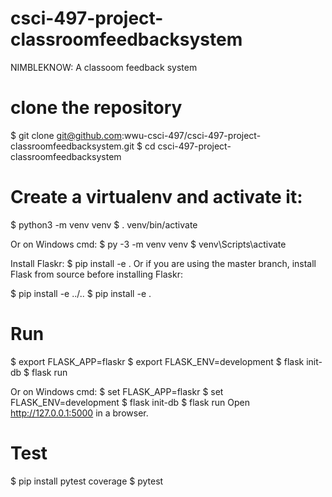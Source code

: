 # csci-497-project-classroomfeedbacksystem

NIMBLEKNOW: A classoom feedback system 

# clone the repository
$ git clone git@github.com:wwu-csci-497/csci-497-project-classroomfeedbacksystem.git
$ cd csci-497-project-classroomfeedbacksystem

# Create a virtualenv and activate it:

$ python3 -m venv venv 
$ . venv/bin/activate 

Or on Windows cmd: 
$ py -3 -m venv venv
$ venv\Scripts\activate

Install Flaskr:
$ pip install -e .
Or if you are using the master branch, install Flask from source before installing Flaskr:

$ pip install -e ../..
$ pip install -e .

# Run
$ export FLASK_APP=flaskr
$ export FLASK_ENV=development
$ flask init-db
$ flask run

Or on Windows cmd:
$ set FLASK_APP=flaskr
$ set FLASK_ENV=development
$ flask init-db
$ flask run
Open http://127.0.0.1:5000 in a browser.

# Test
$ pip install pytest coverage
$ pytest



